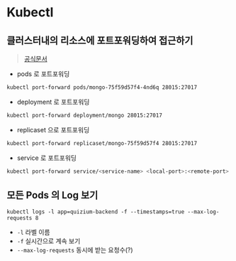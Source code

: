 # Kubectl

## 클러스터내의 리소스에 포트포워딩하여 접근하기
> [공식문서](https://kubernetes.io/ko/docs/tasks/access-application-cluster/port-forward-access-application-cluster/)

- pods 로 포트포워딩
```bash
kubectl port-forward pods/mongo-75f59d57f4-4nd6q 28015:27017
```

- deployment 로 포트포워딩
```bash
kubectl port-forward deployment/mongo 28015:27017
```

- replicaset 으로 포트포워딩
```bash
kubectl port-forward replicaset/mongo-75f59d57f4 28015:27017
```

- service 로 포트포워딩
```bash
kubectl port-forward service/<service-name> <local-port>:<remote-port>
```



## 모든 Pods 의 Log 보기
`kubectl logs -l app=quizium-backend -f --timestamps=true --max-log-requests 8`

- `-l` 라벨 이름
- `-f` 실시간으로 계속 보기
- `--max-log-requests` 동시에 받는 요청수(?)


